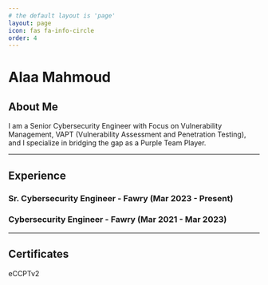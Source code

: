 ```yaml
---
# the default layout is 'page'
layout: page
icon: fas fa-info-circle
order: 4
---
```


# Alaa Mahmoud

## About Me

I am a Senior Cybersecurity Engineer with Focus on Vulnerability Management, VAPT (Vulnerability Assessment and Penetration Testing), and I specialize in bridging the gap as a Purple Team Player.

---

## Experience

### Sr. Cybersecurity Engineer - Fawry (Mar 2023 - Present)


### Cybersecurity Engineer - Fawry (Mar 2021 - Mar 2023)

---

## Certificates

eCCPTv2
